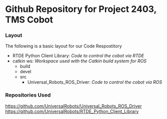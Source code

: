# Github Repository for Project 2403, TMS Cobot

### Layout
The following is a basic layout for our Code Respostitory
- RTDE Python Client Library: *Code to control the cobot via RTDE*
- catkin ws: *Workspace used with the Catkin build system for ROS* 
   - build
   - devel
   - src
     -  Universal_Robots_ROS_Driver: *Code to control the cobot via ROS*

### Repositories Used
https://github.com/UniversalRobots/Universal_Robots_ROS_Driver 
https://github.com/UniversalRobots/RTDE_Python_Client_Library
